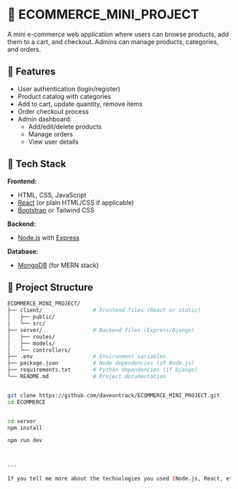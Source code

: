 # 🛒 ECOMMERCE_MINI_PROJECT

A mini e-commerce web application where users can browse products, add them to a cart, and checkout. Admins can manage products, categories, and orders.

## 🚀 Features

- User authentication (login/register)
- Product catalog with categories
- Add to cart, update quantity, remove items
- Order checkout process
- Admin dashboard:
  - Add/edit/delete products
  - Manage orders
  - View user details

## 🧰 Tech Stack

**Frontend:**
- HTML, CSS, JavaScript
- [React](https://reactjs.org/) (or plain HTML/CSS if applicable)
- [Bootstrap](https://getbootstrap.com/) or Tailwind CSS

**Backend:**
- [Node.js](https://nodejs.org/) with [Express](https://expressjs.com/)

**Database:**
- [MongoDB](https://www.mongodb.com/) (for MERN stack)

## 📁 Project Structure

```bash
ECOMMERCE_MINI_PROJECT/
├── client/                # Frontend files (React or static)
│   ├── public/
│   └── src/
├── server/                # Backend files (Express/Django)
│   ├── routes/
│   ├── models/
│   └── controllers/
├── .env                   # Environment variables
├── package.json           # Node dependencies (if Node.js)
├── requirements.txt       # Python dependencies (if Django)
└── README.md              # Project documentation


git clone https://github.com/daveontrack/ECOMMERCE_MINI_PROJECT.git
cd ECOMMERCE


cd server
npm install

npm run dev



---

If you tell me more about the technologies you used (Node.js, React, etc.), I can tailor this even more specifically.




